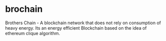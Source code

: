 # brochain
Brothers Chain - A blockchain network that does not rely on consumption of heavy energy. Its an energy efficient Blockchain based on the idea of ethereum clique algorithm.
